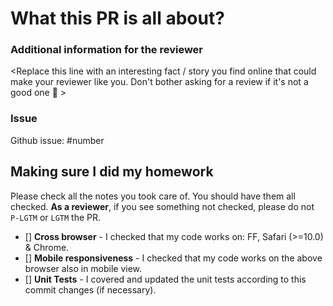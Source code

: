 # What this PR is all about?

### Additional information for the reviewer

\<Replace this line with an interesting fact / story you find online that could make your reviewer like you. Don't bother asking for a review if it's not a good one :rofl: \>

### Issue
Github issue: #number

## Making sure I did my homework

Please check all the notes you took care of. You should have them all checked.
**As a reviewer**, if you see something not checked, please do not `P-LGTM` or `LGTM` the PR.

- [] **Cross browser** - I checked that my code works on: FF, Safari (>=10.0) & Chrome.
- [] **Mobile responsiveness** - I checked that my code works on the above browser also in mobile view.
- [] **Unit Tests** - I covered and updated the unit tests according to this commit changes (if necessary).
